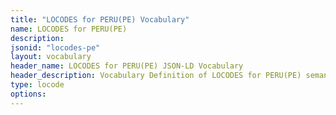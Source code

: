 ```yaml
---
title: "LOCODES for PERU(PE) Vocabulary"
name: LOCODES for PERU(PE) 
description: 
jsonid: "locodes-pe"
layout: vocabulary
header_name: LOCODES for PERU(PE) JSON-LD Vocabulary
header_description: Vocabulary Definition of LOCODES for PERU(PE) semantics in HTML format. JSON-LD format is available at [locodes-pe.jsonld](/vocabulary/locodes-pe.jsonld)
type: locode
options:
---
```

